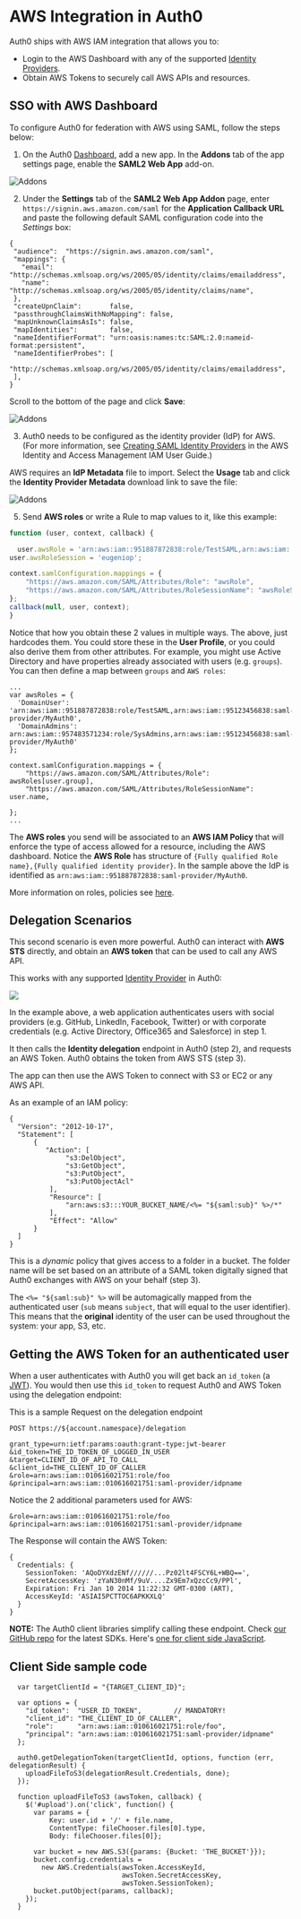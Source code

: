 # AWS Integration in Auth0

Auth0 ships with AWS IAM integration that allows you to:

 * Login to the AWS Dashboard with any of the supported [Identity Providers](/identityproviders).
 * Obtain AWS Tokens to securely call AWS APIs and resources.

## SSO with AWS Dashboard

To configure Auth0 for federation with AWS using SAML, follow the steps below:

1. On the Auth0 [Dashboard](${uiURL}/#/applications), add a new app. In the **Addons** tab of the app settings page, enable the **SAML2 Web App** add-on.

  ![Addons](/media/articles/integrations/aws/addons.png)

2. Under the **Settings** tab of the **SAML2 Web App Addon** page, enter `https://signin.aws.amazon.com/saml` for the **Application Callback URL** and paste the following default SAML configuration code into the *Settings* box:

  ```
  {
   "audience":  "https://signin.aws.amazon.com/saml",
   "mappings": {
     "email":       "http://schemas.xmlsoap.org/ws/2005/05/identity/claims/emailaddress",
     "name":        "http://schemas.xmlsoap.org/ws/2005/05/identity/claims/name",
   },
   "createUpnClaim":       false,
   "passthroughClaimsWithNoMapping": false,
   "mapUnknownClaimsAsIs": false,
   "mapIdentities":        false,
   "nameIdentifierFormat": "urn:oasis:names:tc:SAML:2.0:nameid-format:persistent",
   "nameIdentifierProbes": [
     "http://schemas.xmlsoap.org/ws/2005/05/identity/claims/emailaddress",
   ],
  }
  ```

  Scroll to the bottom of the page and click **Save**:

  ![Addons](/media/articles/integrations/aws/configure.png)

3. Auth0 needs to be configured as the identity provider (IdP) for AWS. (For more information, see [Creating SAML Identity Providers](http://docs.aws.amazon.com/IAM/latest/UserGuide/id_roles_providers_create_saml.html) in the AWS Identity and Access Management IAM User Guide.)

  AWS requires an **IdP Metadata** file to import. Select the **Usage** tab and click the **Identity Provider Metadata** download link to save the file:

  ![Addons](/media/articles/integrations/aws/idp-download.png)

5. Send **AWS roles** or write a Rule to map values to it, like this example:

  ```js
function (user, context, callback) {

	user.awsRole = 'arn:aws:iam::951887872838:role/TestSAML,arn:aws:iam::951887872838:saml-provider/MyAuth0';
  user.awsRoleSession = 'eugeniop';

  context.samlConfiguration.mappings = {
      "https://aws.amazon.com/SAML/Attributes/Role": "awsRole",
      "https://aws.amazon.com/SAML/Attributes/RoleSessionName": "awsRoleSession"
  };
  callback(null, user, context);
}
  ```

Notice that how you obtain these 2 values in multiple ways. The above, just hardcodes them. You could store these in the __User Profile__, or you could also derive them from other attributes. For example, you might use Active Directory and have properties already associated with users (e.g. `groups`). You can then define a map between `groups` and `AWS roles`:

```
...
var awsRoles = {
  'DomainUser': 'arn:aws:iam::951887872838:role/TestSAML,arn:aws:iam::95123456838:saml-provider/MyAuth0',
  'DomainAdmins': arn:aws:iam::957483571234:role/SysAdmins,arn:aws:iam::95123456838:saml-provider/MyAuth0'
};

context.samlConfiguration.mappings = {
    "https://aws.amazon.com/SAML/Attributes/Role": awsRoles[user.group],
    "https://aws.amazon.com/SAML/Attributes/RoleSessionName": user.name,

};
...
```

The __AWS roles__ you send will be associated to an __AWS IAM Policy__ that will enforce the type of access allowed for a resource, including the AWS dashboard. Notice the __AWS Role__ has structure of `{Fully qualified Role name},{Fully qualified identity provider}`. In the sample above the IdP is identified as `arn:aws:iam::951887872838:saml-provider/MyAuth0`.

More information on roles, policies see [here](http://docs.aws.amazon.com/IAM/latest/UserGuide/roles-creatingrole.html).


## Delegation Scenarios

This second scenario is even more powerful. Auth0 can interact with __AWS STS__ directly, and obtain an __AWS token__ that can be used to call any AWS API.

This works with any supported [Identity Provider](/identityproviders) in Auth0:

<img src="https://docs.google.com/drawings/d/1fNzgOGyONXBnj2Oe197N2ZdLNNs6W5gfQWyMHNNQEc4/pub?w=960&amp;h=720"/>

In the example above, a web application authenticates users with social providers (e.g. GitHub, LinkedIn, Facebook, Twitter) or with corporate credentials (e.g. Active Directory, Office365 and Salesforce) in step 1.

It then calls the __Identity delegation__ endpoint in Auth0 (step 2), and requests an AWS Token. Auth0 obtains the token from AWS STS (step 3).

The app can then use the AWS Token to connect with S3 or EC2 or any AWS API.

As an example of an IAM policy:

    {  
      "Version": "2012-10-17",
      "Statement": [
          {
             "Action": [
                  "s3:DelObject",
                  "s3:GetObject",
                  "s3:PutObject",
                  "s3:PutObjectAcl"
              ],
              "Resource": [
                  "arn:aws:s3:::YOUR_BUCKET_NAME/<%= "${saml:sub}" %>/*"
              ],
              "Effect": "Allow"
          }
      ]
    }

This is a *dynamic* policy that gives access to a folder in a bucket. The folder name will be set based on an attribute of a SAML token digitally signed that Auth0 exchanges with AWS on your behalf (step 3).

The `<%= "${saml:sub}" %>` will be automagically mapped from the authenticated user (`sub` means `subject`, that will equal to the user identifier). This means that the __original__ identity of the user can be used throughout the system: your app, S3, etc.


## Getting the AWS Token for an authenticated user

When a user authenticates with Auth0 you will get back an `id_token` (a [JWT](/jwt)). You would then use this `id_token` to request Auth0 and AWS Token using the delegation endpoint:

This is a sample Request on the delegation endpoint

    POST https://${account.namespace}/delegation

    grant_type=urn:ietf:params:oauth:grant-type:jwt-bearer
    &id_token=THE_ID_TOKEN_OF_LOGGED_IN_USER
    &target=CLIENT_ID_OF_API_TO_CALL
    &client_id=THE_CLIENT_ID_OF_CALLER
    &role=arn:aws:iam::010616021751:role/foo
    &principal=arn:aws:iam::010616021751:saml-provider/idpname

Notice the 2 additional parameters used for AWS:

    &role=arn:aws:iam::010616021751:role/foo
    &principal=arn:aws:iam::010616021751:saml-provider/idpname

The Response will contain the AWS Token:

```
{
  Credentials: {
    SessionToken: 'AQoDYXdzENf//////...Pz02lt4FSCY6L+WBQ==',
    SecretAccessKey: 'zYaN30nMf/9uV....Zx9Em7xQzcCc9/PPl',
    Expiration: Fri Jan 10 2014 11:22:32 GMT-0300 (ART),
    AccessKeyId: 'ASIAI5PCTTOC6APKKXLQ'
  }
}
```

**NOTE:** The Auth0 client libraries simplify calling these endpoint. Check [our GitHub repo](https://github.com/auth0/) for the latest SDKs. Here's [one for client side JavaScript](https://github.com/auth0/auth0.js#delegation-token-request).

## Client Side sample code

```
  var targetClientId = "{TARGET_CLIENT_ID}";

  var options = {
    "id_token":  "USER_ID_TOKEN",        // MANDATORY!
    "client_id": "THE_CLIENT_ID_OF_CALLER",
    "role":      "arn:aws:iam::010616021751:role/foo",
    "principal": "arn:aws:iam::010616021751:saml-provider/idpname"
  };

  auth0.getDelegationToken(targetClientId, options, function (err, delegationResult) {
    uploadFileToS3(delegationResult.Credentials, done);
  });

  function uploadFileToS3 (awsToken, callback) {
    $('#upload').on('click', function() {
      var params = {
          Key: user.id + '/' + file.name,
          ContentType: fileChooser.files[0].type,
          Body: fileChooser.files[0]};

      var bucket = new AWS.S3({params: {Bucket: 'THE_BUCKET'}});
      bucket.config.credentials =
        new AWS.Credentials(awsToken.AccessKeyId,
                            awsToken.SecretAccessKey,
                            awsToken.SessionToken);
      bucket.putObject(params, callback);
    });
  }
```

